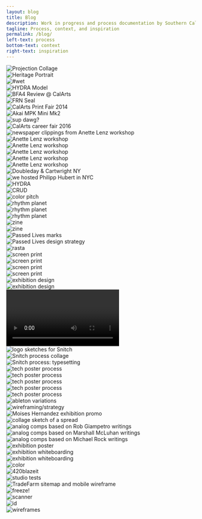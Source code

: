 ```yaml
---
layout: blog
title: Blog
description: Work in progress and process documentation by Southern California based graphic and multimedia designer Stedman Halliday
tagline: Process, context, and inspiration
permalink: /blog/
left-text: process
bottom-text: context
right-text: inspiration
---
```

<!-- <div class="grid-item col"><img src="{{ site.data.global_assets.placeholder }}" data-src="images/_" alt="_"> -->
<div class="grid-item col2"><img src="{{ site.data.global_assets.placeholder }}" data-src="images/projection-collage.jpg" alt="Projection Collage"></div>
<div class="grid-item col"><img src="{{ site.data.global_assets.placeholder }}" data-src="images/cultural-dress.jpg" alt="Heritage Portrait"></div>
<div class="grid-item col"><img src="{{ site.data.global_assets.placeholder }}" data-src="images/wet.jpg" alt="#wet"></div>
<div class="grid-item col"><img src="{{ site.data.global_assets.placeholder }}" data-src="images/hydra-model.gif" alt="HYDRA Model"></div>
<div class="grid-item col2"><img src="{{ site.data.global_assets.placeholder }}" data-src="images/final-reviews.jpg" alt="BFA4 Review @ CalArts"></div>
<div class="grid-item col"><img src="{{ site.data.global_assets.placeholder }}" data-src="images/frn-seal.jpg" alt="FRN Seal"></div>
<div class="grid-item col"><img src="{{ site.data.global_assets.placeholder }}" data-src="images/print-fair.jpg" alt="CalArts Print Fair 2014"></div>
<div class="grid-item col"><img src="{{ site.data.global_assets.placeholder }}" data-src="images/akai-mpk-mini.jpg" alt="Akai MPK Mini Mk2"></div>
<div class="grid-item"><img src="{{ site.data.global_assets.placeholder }}" data-src="images/jada.png" alt="sup dawg?"></div>
<div class="grid-item"><img src="{{ site.data.global_assets.placeholder }}" data-src="images/jobfair.jpg" alt="CalArts career fair 2016"></div>
<div class="grid-item col"><img src="{{ site.data.global_assets.placeholder }}" data-src="images/cutpaste.jpg" alt="newspaper clippings from Anette Lenz workshop"></div>
<div class="grid-item"><img src="{{ site.data.global_assets.placeholder }}" data-src="images/2016-04-04-lenz_01.png" alt="Anette Lenz workshop"></div>
<div class="grid-item"><img src="{{ site.data.global_assets.placeholder }}" data-src="images/2016-04-04-lenz_02.png" alt="Anette Lenz workshop"></div>
<div class="grid-item"><img src="{{ site.data.global_assets.placeholder }}" data-src="images/2016-04-04-lenz_03.gif" alt="Anette Lenz workshop"></div>
<div class="grid-item"><img src="{{ site.data.global_assets.placeholder }}" data-src="images/anette-lenz-posters.jpg" alt="Anette Lenz workshop"></div>
<div class="grid-item"><img src="{{ site.data.global_assets.placeholder }}" data-src="images/lenz-wall.jpg" alt="Anette Lenz workshop"></div>
<div class="grid-item"><img src="{{ site.data.global_assets.placeholder }}" data-src="images/nyc-doubleday.jpg" alt="Doubleday & Cartwright NY"></div>
<div class="grid-item col2"><img src="{{ site.data.global_assets.placeholder }}" data-src="images/hfischer.jpg" alt="we hosted Philipp Hubert in NYC"></div>
<div class="grid-item"><img src="{{ site.data.global_assets.placeholder }}" data-src="images/hyd0404.png" alt="HYDRA"></div>
<div class="grid-item"><img src="{{ site.data.global_assets.placeholder }}" data-src="images/fella.gif" alt="CRUD"></div>
<div class="grid-item col2"><img src="{{ site.data.global_assets.placeholder }}" data-src="images/acc.gif" alt="color pitch"></div>
<div class="grid-item"><img src="{{ site.data.global_assets.placeholder }}" data-src="images/gs-1.png" alt="rhythm planet"></div>
<div class="grid-item"><img src="{{ site.data.global_assets.placeholder }}" data-src="images/gs-2.png" alt="rhythm planet"></div>
<div class="grid-item"><img src="{{ site.data.global_assets.placeholder }}" data-src="images/gs-3.png" alt="rhythm planet"></div>
<div class="grid-item"><img src="{{ site.data.global_assets.placeholder }}" data-src="images/0111-rmn-2.jpg" alt="zine"></div>
<div class="grid-item"><img src="{{ site.data.global_assets.placeholder }}" data-src="images/0111-rmn-1.jpg" alt="zine"></div>
<div class="grid-item col"><img src="{{ site.data.global_assets.placeholder }}" data-src="images/passed-lives.png" alt="Passed Lives marks"></div>
<div class="grid-item col"><img src="{{ site.data.global_assets.placeholder }}" data-src="images/passed-lives-ds.png" alt="Passed Lives design strategy"></div>
<div class="grid-item col"><img src="{{ site.data.global_assets.placeholder }}" data-src="images/rasta.jpg" alt="rasta"></div>
<div class="grid-item"><img src="{{ site.data.global_assets.placeholder }}" data-src="images/cab-rack.jpg" alt="screen print"></div>
<div class="grid-item col2"><img src="{{ site.data.global_assets.placeholder }}" data-src="images/cab-dancers.jpg" alt="screen print"></div>
<div class="grid-item"><img src="{{ site.data.global_assets.placeholder }}" data-src="images/gaines.jpg" alt="screen print"></div>
<div class="grid-item"><img src="{{ site.data.global_assets.placeholder }}" data-src="images/gaines-2.jpg" alt="screen print"></div>
<div class="grid-item col2"><img src="{{ site.data.global_assets.placeholder }}" data-src="images/rtw-1.png" alt="exhibition design"></div>
<div class="grid-item col2"><img src="{{ site.data.global_assets.placeholder }}" data-src="images/rtw-2.png" alt="exhibition design"></div>
<div class="grid-item col2"><video data-src="images/rtw.mov" autoplay loop alt="exhibition design"></video></div>
<div class="grid-item col"><img src="{{ site.data.global_assets.placeholder }}" data-src="images/snitch-sketches.jpg" alt="logo sketches for Snitch"></div>
<div class="grid-item col2"><img src="{{ site.data.global_assets.placeholder }}" data-src="images/snitch-process.png" alt="Snitch process collage"></div>
<div class="grid-item col2"><img src="{{ site.data.global_assets.placeholder }}" data-src="images/neuromancer.png" alt="Snitch process: typesetting"></div>
<div class="grid-item col"><img src="{{ site.data.global_assets.placeholder }}" data-src="images/offset-1.png" alt="tech poster process"></div>
<div class="grid-item col"><img src="{{ site.data.global_assets.placeholder }}" data-src="images/offset-2.png" alt="tech poster process"></div>
<div class="grid-item col"><img src="{{ site.data.global_assets.placeholder }}" data-src="images/offset-3.png" alt="tech poster process"></div>
<div class="grid-item col"><img src="{{ site.data.global_assets.placeholder }}" data-src="images/offset-4.png" alt="tech poster process"></div>
<div class="grid-item col2"><img src="{{ site.data.global_assets.placeholder }}" data-src="images/offset-sketches.png" alt="tech poster process"></div>
<div class="grid-item col2"><img src="{{ site.data.global_assets.placeholder }}" data-src="images/ableton-variations.png" alt="ableton variations"></div>
<div class="grid-item col2"><img src="{{ site.data.global_assets.placeholder }}" data-src="images/kad-wf.gif" alt="wireframing/strategy"></div>
<div class="grid-item col"><img src="{{ site.data.global_assets.placeholder }}" data-src="images/fear.jpg" alt="Moises Hernandez exhibition promo"></div>
<div class="grid-item col"><img src="{{ site.data.global_assets.placeholder }}" data-src="images/content-scan.png" alt="collage sketch of a spread"></div>
<div class="grid-item col"><img src="{{ site.data.global_assets.placeholder }}" data-src="images/giampetro.gif" alt="analog comps based on Rob Giampetro writings"></div>
<div class="grid-item col"><img src="{{ site.data.global_assets.placeholder }}" data-src="images/mcluhan.gif" alt="analog comps based on Marshall McLuhan writings"></div>
<div class="grid-item col"><img src="{{ site.data.global_assets.placeholder }}" data-src="images/rock.gif" alt="analog comps based on Michael Rock writings"></div>
<div class="grid-item col"><img src="{{ site.data.global_assets.placeholder }}" data-src="images/nu-poster.png" alt="exhibition poster"></div>
<div class="grid-item col2"><img src="{{ site.data.global_assets.placeholder }}" data-src="images/nu-sculpt.png" alt="exhibition whiteboarding"></div>
<div class="grid-item col"><img src="{{ site.data.global_assets.placeholder }}" data-src="images/nu-floor.png" alt="exhibition whiteboarding"></div>
<div class="grid-item col"><img src="{{ site.data.global_assets.placeholder }}" data-src="images/kaimamiru.jpg" alt="color"></div>
<div class="grid-item col"><img src="{{ site.data.global_assets.placeholder }}" data-src="images/clef-j.jpg" alt="420blazeit"></div>
<div class="grid-item col"><img src="{{ site.data.global_assets.placeholder }}" data-src="images/studio-sphere.gif" alt="studio tests"></div>
<div class="grid-item col2"><img src="{{ site.data.global_assets.placeholder }}" data-src="images/tradefarm-sitemap.png" alt="TradeFarm sitemap and mobile wireframe"></div>
<div class="grid-item col"><img src="{{ site.data.global_assets.placeholder }}" data-src="images/revolver.jpg" alt="freeze!"></div>
<div class="grid-item col"><img src="{{ site.data.global_assets.placeholder }}" data-src="images/scans.gif" alt="scanner"></div>
<div class="grid-item col"><img src="{{ site.data.global_assets.placeholder }}" data-src="images/id.jpg" alt="id"></div>
<div class="grid-item col"><img src="{{ site.data.global_assets.placeholder }}" data-src="images/bse-sketches.jpg" alt="wireframes"></div>
